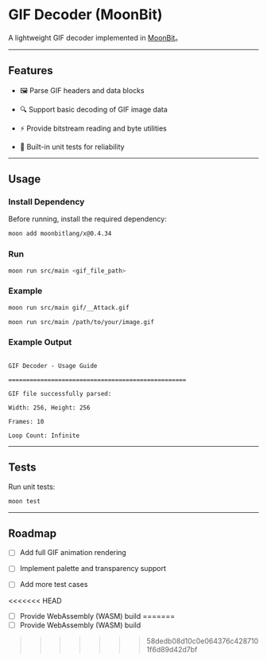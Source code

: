 # GIF Decoder (MoonBit)
A lightweight GIF decoder implemented in [MoonBit](https://www.moonbitlang.com/)。

---
## Features

* 🖼️ Parse GIF headers and data blocks

* 🔍 Support basic decoding of GIF image data

* ⚡ Provide bitstream reading and byte utilities

* 🧪 Built-in unit tests for reliability

---

## Usage
### Install Dependency
Before running, install the required dependency:
```bash
moon add moonbitlang/x@0.4.34
```
### Run
```bash
moon run src/main <gif_file_path>
```
### Example
```bash
moon run src/main gif/__Attack.gif

moon run src/main /path/to/your/image.gif
```
### Example Output
```

GIF Decoder - Usage Guide

==================================================

GIF file successfully parsed:

Width: 256, Height: 256

Frames: 10

Loop Count: Infinite

```
---
## Tests
Run unit tests:
```bash
moon test
```
---
## Roadmap

* [ ] Add full GIF animation rendering

* [ ] Implement palette and transparency support

* [ ] Add more test cases

<<<<<<< HEAD
* [ ] Provide WebAssembly (WASM) build
=======
* [ ] Provide WebAssembly (WASM) build
>>>>>>> 58dedb08d10c0e064376c4287101f6d89d42d7bf
